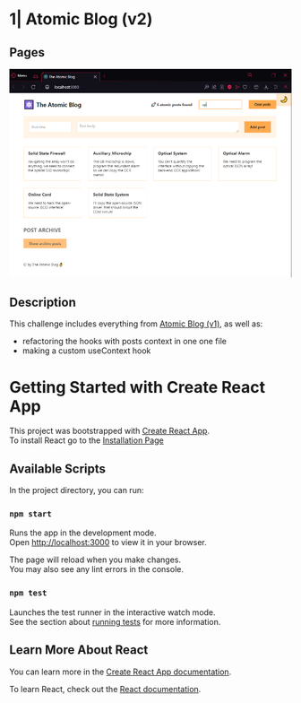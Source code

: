 # 1| Atomic Blog (v2)

## Pages

![Atomic Blog](atomic-blog.png)

## Description

This challenge includes everything from [Atomic Blog (v1)](../v1), as well as:

- refactoring the hooks with posts context in one one file
- making a custom useContext hook

# Getting Started with Create React App

This project was bootstrapped with [Create React App](https://github.com/facebook/create-react-app).\
To install React go to the [Installation Page](https://react.dev/learn/installation)

## Available Scripts

In the project directory, you can run:

### `npm start`

Runs the app in the development mode.\
Open [http://localhost:3000](http://localhost:3000) to view it in your browser.

The page will reload when you make changes.\
You may also see any lint errors in the console.

### `npm test`

Launches the test runner in the interactive watch mode.\
See the section about [running tests](https://facebook.github.io/create-react-app/docs/running-tests) for more information.

## Learn More About React

You can learn more in the [Create React App documentation](https://facebook.github.io/create-react-app/docs/getting-started).

To learn React, check out the [React documentation](https://reactjs.org/).
